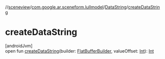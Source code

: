 //[sceneview](../../../index.md)/[com.google.ar.sceneform.lullmodel](../index.md)/[DataString](index.md)/[createDataString](create-data-string.md)

# createDataString

[androidJvm]\
open fun [createDataString](create-data-string.md)(builder: [FlatBufferBuilder](../../com.google.flatbuffers/-flat-buffer-builder/index.md), valueOffset: [Int](https://kotlinlang.org/api/latest/jvm/stdlib/kotlin/-int/index.html)): [Int](https://kotlinlang.org/api/latest/jvm/stdlib/kotlin/-int/index.html)
